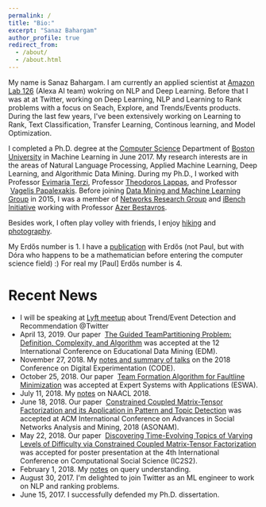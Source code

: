 ```yaml
---
permalink: /
title: "Bio:"
excerpt: "Sanaz Bahargam"
author_profile: true
redirect_from: 
  - /about/
  - /about.html
---
```



My name is Sanaz Bahargam. I am currently an applied scientist at [Amazon Lab 126](https://amazon.jobs/en/teams/lab126/) (Alexa AI team) wokring on NLP and Deep Learning. Before that I was at at Twitter, working on Deep Learning, NLP and Learning to Rank problems with a focus on Seach, Explore, and Trends/Events products. During the last few years, I've been extensively working on Learning to Rank, Text Classification, Transfer Learning, Continous learning, and Model Optimization. 

I completed a Ph.D. degree at the [Computer Science](http://www.cs.bu.edu/) Department of [Boston University](http://www.bu.edu/) in Machine Learning in June 2017.
My research interests are in the areas of Natural Language Processing, Applied Machine Learning, Deep Learning, and Algorithmic Data Mining.
During my Ph.D., I worked with Professor [Evimaria Terzi](http://cs-people.bu.edu/evimaria/), Professor [Theodoros Lappas](http://tedlappas.com/), and Professor  [Vagelis Papalexakis](http://www.cs.ucr.edu/~epapalex/). Before joining [Data Mining and Machine Learning Group](http://www.bu.edu/cs/dblab/) in 2015, I was a member of [Networks Research Group](http://www.bu.edu/cs/nrg/) and [iBench Initiative](https://sites.google.com/site/ibenchbu/) working with Professor [Azer Bestavros](http://azer.bestavros.net/).

Besides work, I often play volley with friends, I enjoy [hiking](https://photos.app.goo.gl/qB9zyZesNQTKm1GXA) and [photography](https://photos.app.goo.gl/GSWXzNiYngkzVQTu7). 

My Erdős number is 1. I have a [publication](https://sanazbahargam.github.io/publication/EDM2015) with Erdős (not Paul, but with Dóra who happens to be a mathematician before entering the computer science field) :) For real my [Paul] Erdős number is 4.

Recent News
======
* I will be speaking at [Lyft meetup](https://twitter.com/wimlds_bayarea/status/1230578670584004608?lang=ca) about Trend/Event Detection and Recommendation @Twitter
* April 13, 2019. Our paper  [The Guided TeamPartitioning Problem: Definition, Complexity, and Algorithm](https://sanazbahargam.github.io/publication/EDM2019) was accepted at the 12 International Conference on Educational Data Mining (EDM).
* November 27, 2018. My [notes and summary of talks](https://github.com/sanazbahargam/CODE2018) on the 2018 Conference on Digital Experimentation (CODE).
* October 25, 2018. Our paper  [Team Formation Algorithm for Faultline Minimization](https://sanazbahargam.github.io/publication/ESA2019) was accepted at Expert Systems with Applications (ESWA).
* July 11, 2018. My [notes](https://github.com/sanazbahargam/SanazBahargam.github.io) on NAACL 2018.
* June 18, 2018. Our paper  [Constrained Coupled Matrix-Tensor Factorization and its Application in Pattern and Topic Detection](https://sanazbahargam.github.io/publication/ASONAM2018) was accepted at ACM International Conference on Advances in Social Networks Analysis and Mining, 2018 (ASONAM).
* May 22, 2018. Our paper  [Discovering Time-Evolving Topics of Varying Levels of Difficulty via Constrained Coupled Matrix-Tensor Factorization](https://sanazbahargam.github.io/publication/IC2S22018) was accepted for poster presentation at the 4th International Conference on Computational Social Science (IC2S2).
* February 1, 2018. My [notes](https://github.com/sanazbahargam/Query-Understanding) on query understanding.
* August 30, 2017. I'm delighted to join Twitter as an ML engineer to work on NLP and ranking problems.
* June 15, 2017. I successfully defended my Ph.D. dissertation.

